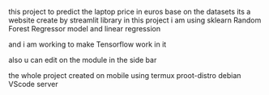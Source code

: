 this project to predict the laptop price in euros base on the datasets 
its a website create by streamlit library 
in this project i am using sklearn Random Forest Regressor model and linear regression

and i am working to make Tensorflow work in it 

also u can edit on the module in the side bar 

the whole project created on mobile using termux proot-distro debian  VScode server 



